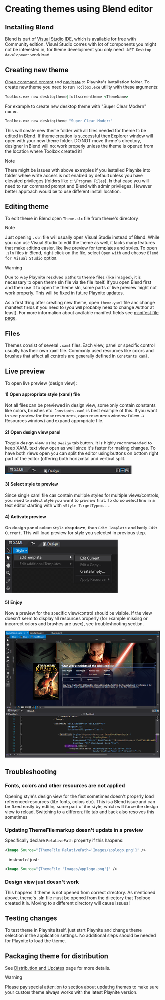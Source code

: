 # Creating themes using Blend editor

Installing Blend
---------------------

Blend is part of [Visual Studio IDE](https://visualstudio.microsoft.com/), which is available for free with Community edition. Visual Studio comes with lot of components you might not be interested in, for theme development you only need `.NET Desktop development` workload.

Creating new theme
---------------------
[Open command prompt](https://www.windows-commandline.com/how-to-open-command-prompt/) and [navigate](https://www.windows-commandline.com/command-prompt-change-directory/) to Playnite's installation folder. To create new theme you need to run `Toolbox.exe` utility with these arguments:

```cmd
Toolbox.exe new desktoptheme|fullscreentheme <ThemeName>
```

For example to create new desktop theme with "Super Clear Modern" name:

```cmd
Toolbox.exe new desktoptheme "Super Clear Modern"
```

This will create new theme folder with all files needed for theme to be edited in Blend. If theme creation is successful then Explorer window will open with your new theme folder. DO NOT move theme's directory, designer in Blend will not work properly unless the theme is opened from the location where Toolbox created it!

> [!NOTE] 
> There might be issues with above examples if you installed Playnite into folder where write access is not enabled by default unless you have elevated privileges (folders like `c:\Program Files`). In that case you will need to run command prompt and Blend with admin privileges. However better approach would be to use different install location.

Editing theme
---------------------

To edit theme in Blend open `Theme.sln` file from theme's directory.

> [!NOTE] 
> Just opening `.sln` file will usually open Visual Studio instead of Blend. While you can use Visual Studio to edit the theme as well, it lacks many features that make editing easier, like live preview for templates and styles. To open `.sln` files in Blend, right-click on the file, select `Open with` and choose `Blend for Visual Studio` option.

> [!WARNING] 
> Due to way Playnite resolves paths to theme files (like images), it is necessary to open theme sln file via the file itself. If you open Blend first and then use it to open the theme sln, some parts of live preview might not work properly. This will be fixed in future Playnite updates.

As a first thing after creating new theme, open `theme.yaml` file and change manifest fields if you need to (you will probably need to change Author at least). For more information about available manifest fields see [manifest file page](manifestFile.md).

Files
---------------------

Themes consist of several `.xaml` files. Each view, panel or specific control usually has their own xaml file. Commonly used resources like colors and brushes that affect all controls are generally defined in `Constants.xaml`.

Live preview
---------------------

To open live preview (design view):

#### 1) Open appropriate style (xaml) file

Not all files can be previewed in design view, some only contain constants like colors, brushes etc. `Constants.xaml` is best example of this. If you want to see preview for these resources, open resources window (View -> Resources window) and expand appropriate file.

#### 2) Open design view panel

Toggle design view using `Design` tab button. It is highly recommended to keep XAML text view open as well since it's faster for making changes. To have both views open you can split the editor using buttons on bottom right part of the editor (offering both horizontal and vertical split.

![image](images/designSwitch.png)

#### 3) Select style to preview

Since single xaml file can contain multiple styles for multiple views/controls, you need to select style you want to preview first. To do so select line in a text editor starting with with `<Style TargetType=...`.

#### 4) Activate preview

On design panel select `Style` dropdown, then `Edit Template` and lastly `Edit Current`. This will load preview for style you selected in previous step.

![image](images/templateEdit.png)

#### 5) Enjoy

Now a preview for the specific view/control should be visible. If the view doesn't seem to display all resources properly (for example missing or incorrect colors and brushes are used), see troubleshooting section.

![image](images/designExample.png)

Troubleshooting
---------------------

### Fonts, colors and other resources are not applied

Opening style's design view for the first sometimes doesn't properly load referenced resources (like fonts, colors etc). This is a Blend issue and can be fixed easily by editing some part of the style, which will force the design view to reload. Switching to a different file tab and back also resolves this sometimes.

### Updating ThemeFile markup doesn't update in a preview

Specifically declare `RelativePath` property if this happens:
```xml 
<Image Source="{ThemeFile RelativePath='Images/applogo.png'}" />
```
...instead of just:
```xml 
<Image Source="{ThemeFile 'Images/applogo.png'}" />
```

### Design view just doesn't work

This happens if theme is not opened from correct directory. As mentioned above, theme's .sln file must be opened from the directory that Toolbox created it in. Moving to a different directory will cause issues!

Testing changes
---------------------
 
To test theme in Playnite itself, just start Playnite and change theme selection in the application settings. No additional steps should be needed for Playnite to load the theme.

Packaging theme for distribution
---------------------

See [Distribution and Updates](distributionAndUpdates.md) page for more details.

> [!WARNING] 
> Please pay special attention to section about updating themes to make sure your custom theme always works with the latest Playnite version.